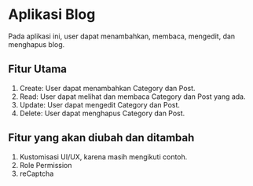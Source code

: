 # Aplikasi Blog
Pada aplikasi ini, user dapat menambahkan, membaca, mengedit, dan menghapus blog.

## Fitur Utama
1. Create: User dapat menambahkan Category dan Post.
2. Read: User dapat melihat dan membaca Category dan Post yang ada.
3. Update: User dapat mengedit Category dan Post.
4. Delete: User dapat menghapus Category dan Post.

## Fitur yang akan diubah dan ditambah
1. Kustomisasi UI/UX, karena masih mengikuti contoh.
2. Role Permission
3. reCaptcha
